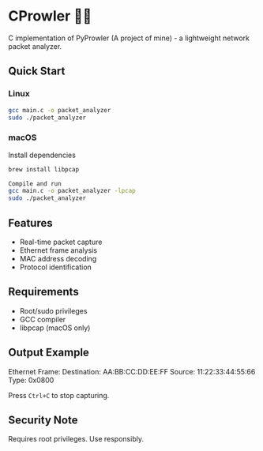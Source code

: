 # CProwler 🕵️‍♂

C implementation of PyProwler (A project of mine) - a lightweight network packet analyzer.

## Quick Start

### Linux

```bash
gcc main.c -o packet_analyzer
sudo ./packet_analyzer
```

### macOS


Install dependencies
```bash
brew install libpcap
```
```bash
Compile and run
gcc main.c -o packet_analyzer -lpcap
sudo ./packet_analyzer
```

## Features
- Real-time packet capture
- Ethernet frame analysis
- MAC address decoding
- Protocol identification

## Requirements
- Root/sudo privileges
- GCC compiler
- libpcap (macOS only)

## Output Example

Ethernet Frame:
Destination: AA:BB:CC:DD:EE:FF
Source: 11:22:33:44:55:66
Type: 0x0800

Press `Ctrl+C` to stop capturing.

## Security Note
Requires root privileges. Use responsibly.










